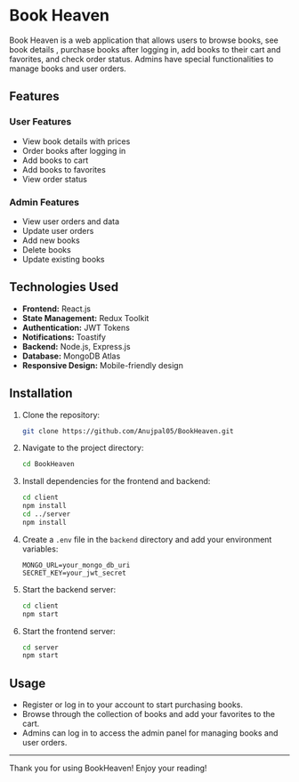 # Book Heaven

Book Heaven is a web application that allows users to browse books, see book details , purchase books after logging in, add books to their cart and favorites, and check order status. Admins have special functionalities to manage books and user orders.

## Features

### User Features
- View book details with prices
- Order books after logging in
- Add books to cart
- Add books to favorites
- View order status

### Admin Features
- View user orders and data
- Update user orders
- Add new books
- Delete books
- Update existing books

## Technologies Used
- **Frontend:** React.js
- **State Management:** Redux Toolkit
- **Authentication:** JWT Tokens
- **Notifications:** Toastify
- **Backend:** Node.js, Express.js
- **Database:** MongoDB Atlas
- **Responsive Design:** Mobile-friendly design

## Installation

1. Clone the repository:
    ```bash
    git clone https://github.com/Anujpal05/BookHeaven.git
    ```
2. Navigate to the project directory:
    ```bash
    cd BookHeaven
    ```
3. Install dependencies for the frontend and backend:
    ```bash
    cd client
    npm install
    cd ../server
    npm install
    ```
4. Create a `.env` file in the `backend` directory and add your environment variables:
    ```env
    MONGO_URL=your_mongo_db_uri
    SECRET_KEY=your_jwt_secret
    ```
5. Start the backend server:
    ```bash
    cd client
    npm start
    ```
6. Start the frontend server:
    ```bash
    cd server
    npm start
    ```

## Usage

- Register or log in to your account to start purchasing books.
- Browse through the collection of books and add your favorites to the cart.
- Admins can log in to access the admin panel for managing books and user orders.

---

Thank you for using BookHeaven! Enjoy your reading!
